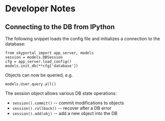# Developer Notes

## Connecting to the DB from IPython

The following snippet loads the config file and initializes a
connection to the database:

```
from skyportal import app_server, models
session = models.DBSession
cfg = app_server.load_config()
models.init_db(**cfg['database'])
```

Objects can now be queried, e.g.

```
models.User.query.all()
```

The session object allows various DB state operations:

- `session().commit()` -- commit modifications to objects
- `session().rollback()` -- recover after a DB error
- `session().add(obj)` -- add a new object into the DB
